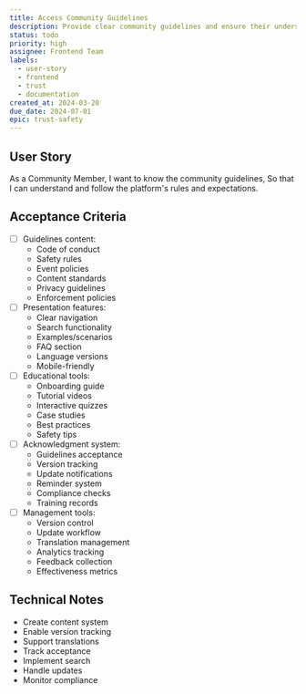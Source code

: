 ```yaml
---
title: Access Community Guidelines
description: Provide clear community guidelines and ensure their understanding
status: todo
priority: high
assignee: Frontend Team
labels:
  - user-story
  - frontend
  - trust
  - documentation
created_at: 2024-03-20
due_date: 2024-07-01
epic: trust-safety
---
```


## User Story

As a Community Member,
I want to know the community guidelines,
So that I can understand and follow the platform's rules and expectations.

## Acceptance Criteria

- [ ] Guidelines content:
  - Code of conduct
  - Safety rules
  - Event policies
  - Content standards
  - Privacy guidelines
  - Enforcement policies
- [ ] Presentation features:
  - Clear navigation
  - Search functionality
  - Examples/scenarios
  - FAQ section
  - Language versions
  - Mobile-friendly
- [ ] Educational tools:
  - Onboarding guide
  - Tutorial videos
  - Interactive quizzes
  - Case studies
  - Best practices
  - Safety tips
- [ ] Acknowledgment system:
  - Guidelines acceptance
  - Version tracking
  - Update notifications
  - Reminder system
  - Compliance checks
  - Training records
- [ ] Management tools:
  - Version control
  - Update workflow
  - Translation management
  - Analytics tracking
  - Feedback collection
  - Effectiveness metrics

## Technical Notes

- Create content system
- Enable version tracking
- Support translations
- Track acceptance
- Implement search
- Handle updates
- Monitor compliance
